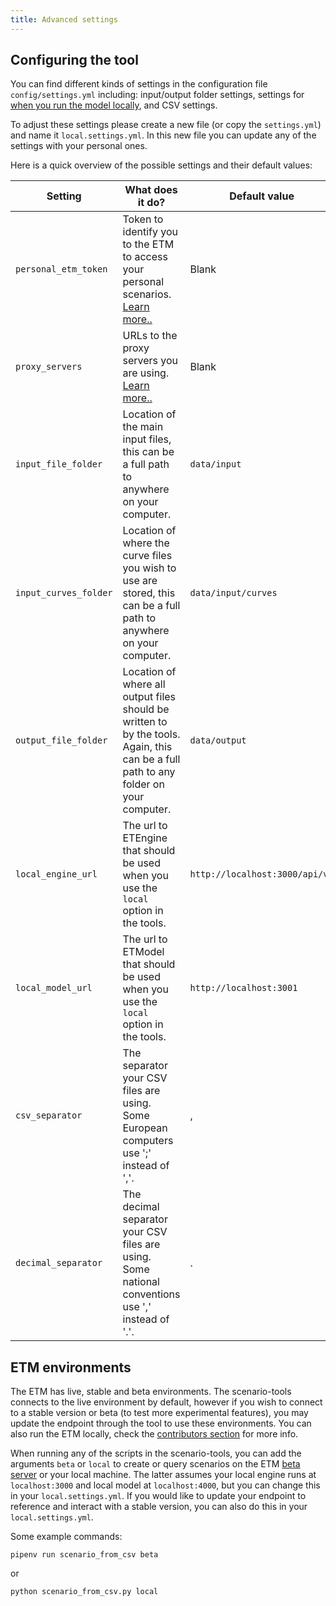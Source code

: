 ```yaml
---
title: Advanced settings
---
```


## Configuring the tool

You can find different kinds of settings in the configuration file `config/settings.yml` including:
input/output folder settings, settings for [when you run the model locally](#etm-environments), and
CSV settings.

To adjust these settings please create a new file (or copy the `settings.yml`) and name it
`local.settings.yml`. In this new file you can update any of the settings with your personal ones.

Here is a quick overview of the possible settings and their default values:

| Setting | What does it do? | Default value |
| --- | --- | --- |
| `personal_etm_token` | Token to identify you to the ETM to access your personal scenarios. [Learn more..](/main/scenario-tools/identifying-yourself)| Blank |
| `proxy_servers` | URLs to the proxy servers you are using. [Learn more..](/main/scenario-tools/using-proxies)| Blank |
| `input_file_folder` | Location of the main input files, this can be a full path to anywhere on your computer. | `data/input`|
| `input_curves_folder` | Location of where the curve files you wish to use are stored, this can be a full path to anywhere on your computer. | `data/input/curves`|
| `output_file_folder` | Location of where all output files should be written to by the tools. Again, this can be a full path to any folder on your computer. | `data/output` |
|`local_engine_url`| The url to ETEngine that should be used when you use the `local` option in the tools. | `http://localhost:3000/api/v3` |
|`local_model_url`| The url to ETModel that should be used when you use the `local` option in the tools. | `http://localhost:3001` |
| `csv_separator` | The separator your CSV files are using. Some European computers use ';' instead of ','. | , |
| `decimal_separator` | The decimal separator your CSV files are using. Some national conventions use ',' instead of '.'. | . |

## ETM environments
The ETM has live, stable and beta environments. The scenario-tools connects to the live environment by
default, however if you wish to connect to a stable version or beta (to test more experimental features),
you may update the endpoint through the tool to use these environments.
 You can also run the ETM locally, check the [contributors section](/contrib/intro) for more info.

When running any of the scripts in the scenario-tools, you can add the arguments `beta` or `local`
to create or query scenarios on the ETM [beta server](https://beta-pro.energytransitionmodel.com/)
or your local machine. The latter assumes your local engine runs at `localhost:3000` and local
model at `localhost:4000`, but you can change this in your `local.settings.yml`. If you would like to update
your endpoint to reference and interact with a stable version, you can also do this in your `local.settings.yml`.

Some example commands:

```
pipenv run scenario_from_csv beta
```
or
```
python scenario_from_csv.py local
```
